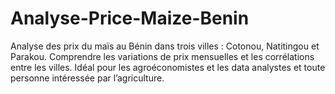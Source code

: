 # Analyse-Price-Maize-Benin
Analyse des prix du maïs au Bénin dans trois villes : Cotonou, Natitingou et Parakou. Comprendre les variations de prix mensuelles et les corrélations entre les villes. Idéal pour les agroéconomistes et les data analystes et toute personne intéressée par l’agriculture.
